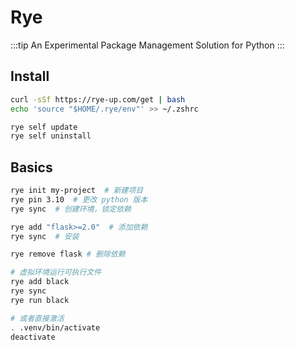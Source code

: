 # Rye

:::tip
An Experimental Package Management Solution for Python
:::

## Install

```sh
curl -sSf https://rye-up.com/get | bash
echo 'source "$HOME/.rye/env"' >> ~/.zshrc

rye self update
rye self uninstall
```

## Basics

```sh
rye init my-project  # 新建项目
rye pin 3.10  # 更改 python 版本
rye sync  # 创建环境，锁定依赖

rye add "flask>=2.0"  # 添加依赖
rye sync  # 安装

rye remove flask # 删除依赖

# 虚拟环境运行可执行文件
rye add black
rye sync
rye run black

# 或者直接激活
. .venv/bin/activate
deactivate
```
